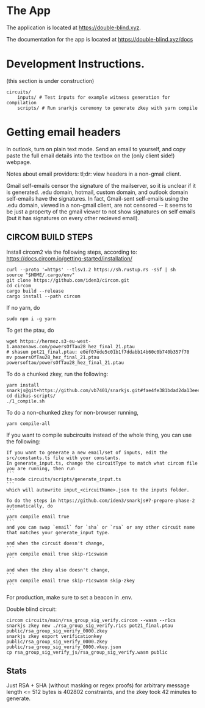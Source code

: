 # The App
The application is located at https://double-blind.xyz.

The documentation for the app is located at https://double-blind.xyz/docs

# Development Instructions.

(this section is under construction)

```
circuits/
    inputs/ # Test inputs for example witness generation for compilation
    scripts/ # Run snarkjs ceremony to generate zkey with yarn compile
```
# Getting email headers

In outlook, turn on plain text mode. Send an email to yourself, and copy paste the full email details into the textbox on the (only client side!) webpage.

Notes about email providers: tl;dr: view headers in a non-gmail client.

Gmail self-emails censor the signature of the mailserver, so it is unclear if it is generated. .edu domain, hotmail, custom domain, and outlook domain self-emails have the signatures. In fact, Gmail-sent self-emails using the .edu domain, viewed in a non-gmail client, are not censored -- it seems to be just a property of the gmail viewer to not show signatures on self emails (but it has signatures on every other recieved email).



## CIRCOM BUILD STEPS
Install circom2 via the following steps, according to: https://docs.circom.io/getting-started/installation/
```
curl --proto '=https' --tlsv1.2 https://sh.rustup.rs -sSf | sh
source "$HOME/.cargo/env"
git clone https://github.com/iden3/circom.git
cd circom
cargo build --release
cargo install --path circom
```

If no yarn, do
```
sudo npm i -g yarn
```

To get the ptau, do
```
wget https://hermez.s3-eu-west-1.amazonaws.com/powersOfTau28_hez_final_21.ptau
# shasum pot21_final.ptau: e0ef07ede5c01b1f7ddabb14b60c0b740b357f70
mv powersOfTau28_hez_final_21.ptau powersoftau/powersOfTau28_hez_final_21.ptau
```

To do a chunked zkey, run the following:
```
yarn install snarkjs@git+https://github.com/vb7401/snarkjs.git#fae4fe381bdad2da13eee71010dfe477fc694ac1
cd dizkus-scripts/
./1_compile.sh
```

To do a non-chunked zkey for non-browser running,
```
yarn compile-all
```
If you want to compile subcircuits instead of the whole thing, you can use the following:

    If you want to generate a new email/set of inputs, edit the src/constants.ts file with your constants.
    In generate_input.ts, change the circuitType to match what circom file you are running, then run
    ```
    ts-node circuits/scripts/generate_input.ts
    ```
    which will autowrite input_<circuitName>.json to the inputs folder.

    To do the steps in https://github.com/iden3/snarkjs#7-prepare-phase-2 automatically, do
    ```
    yarn compile email true
    ```
    and you can swap `email` for `sha` or `rsa` or any other circuit name that matches your generate_input type.

    and when the circuit doesn't change,
    ```
    yarn compile email true skip-r1cswasm
    ```

    and when the zkey also doesn't change,
    ```
    yarn compile email true skip-r1cswasm skip-zkey
    ```

For production, make sure to set a beacon in .env.

Double blind circuit:
```
circom circuits/main/rsa_group_sig_verify.circom --wasm --r1cs
snarkjs zkey new ./rsa_group_sig_verify.r1cs pot21_final.ptau public/rsa_group_sig_verify_0000.zkey
snarkjs zkey export verificationkey public/rsa_group_sig_verify_0000.zkey public/rsa_group_sig_verify_0000.vkey.json
cp rsa_group_sig_verify_js/rsa_group_sig_verify.wasm public
```
## Stats
Just RSA + SHA (without masking or regex proofs) for arbitrary message length <= 512 bytes is 402802 constraints, and the zkey took 42 minutes to generate.